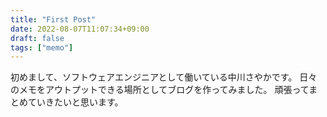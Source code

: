 ```yaml
---
title: "First Post"
date: 2022-08-07T11:07:34+09:00
draft: false
tags: ["memo"]
---
```


初めまして、ソフトウェアエンジニアとして働いている中川さやかです。
日々のメモをアウトプットできる場所としてブログを作ってみました。
頑張ってまとめていきたいと思います。